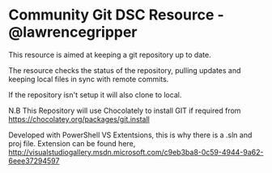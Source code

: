 Community Git DSC Resource - @lawrencegripper
=============================

This resource is aimed at keeping a git repository up to date. 

The resource checks the status of the repository, pulling updates and keeping local files in sync with remote commits. 

If the repository isn't setup it will also clone to local. 

N.B This Repository will use Chocolately to install GIT if required from https://chocolatey.org/packages/git.install

Developed with PowerShell VS Extentsions, this is why there is a .sln and proj file. Extension can be found here, http://visualstudiogallery.msdn.microsoft.com/c9eb3ba8-0c59-4944-9a62-6eee37294597